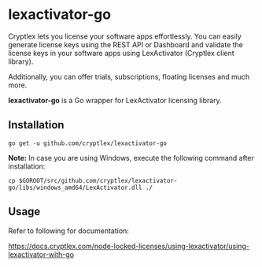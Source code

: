 # lexactivator-go

Cryptlex lets you license your software apps effortlessly. You can easily generate license keys using the REST API or Dashboard and validate the license keys in your software apps using LexActivator (Cryptlex client library).

Additionally, you can offer trials, subscriptions, floating licenses and much more.

**lexactivator-go** is a Go wrapper for LexActivator licensing library.

## Installation

    go get -u github.com/cryptlex/lexactivator-go

**Note:** In case you are using Windows, execute the following command after installation:

    cp $GOROOT/src/github.com/cryptlex/lexactivator-go/libs/windows_amd64/LexActivator.dll ./

## Usage
Refer to following for documentation:

https://docs.cryptlex.com/node-locked-licenses/using-lexactivator/using-lexactivator-with-go

